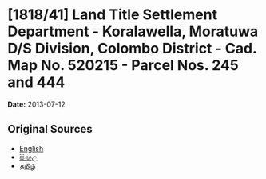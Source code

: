 # [1818/41] Land Title Settlement Department - Koralawella, Moratuwa D/S Division, Colombo District - Cad. Map No. 520215 - Parcel Nos. 245 and 444

**Date:** 2013-07-12

## Original Sources

- [English](https://documents.gov.lk/view/extra-gazettes/2013/7/1818-41_E.pdf)
- [සිංහල](https://documents.gov.lk/view/extra-gazettes/2013/7/1818-41_S.pdf)
- [தமிழ்](https://documents.gov.lk/view/extra-gazettes/2013/7/1818-41_T.pdf)
